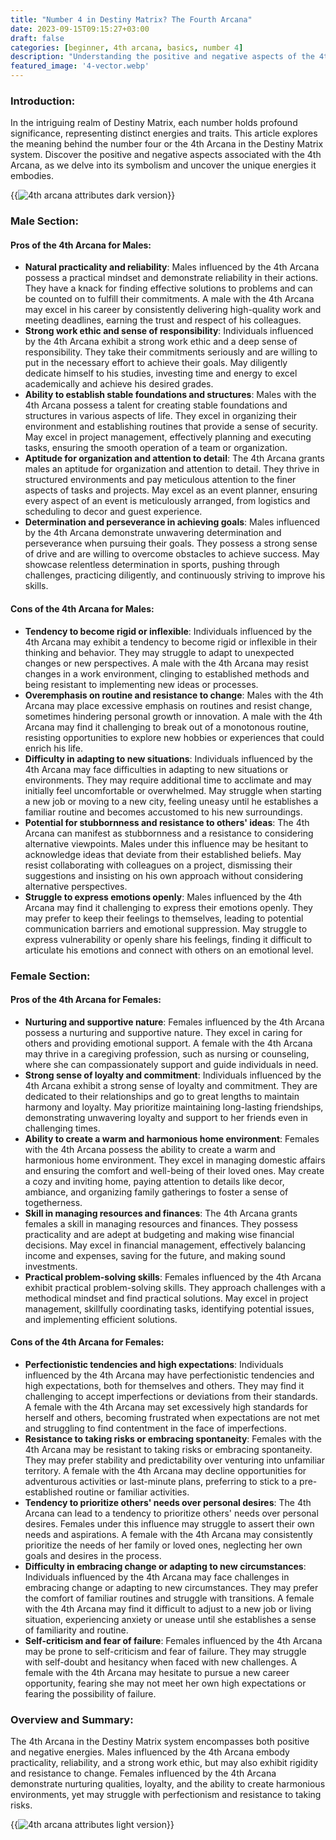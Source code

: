 ```yaml
---
title: "Number 4 in Destiny Matrix? The Fourth Arcana"
date: 2023-09-15T09:15:27+03:00
draft: false
categories: [beginner, 4th arcana, basics, number 4]
description: "Understanding the positive and negative aspects of the 4th Arcana allows individuals to navigate their personal growth journey with self-awareness and embrace a balanced approach to life. By recognizing their strengths and challenges, individuals can foster personal development, cultivate adaptability, and find harmony in their relationships and endeavors."
featured_image: '4-vector.webp'
---
```


### Introduction:
In the intriguing realm of Destiny Matrix, each number holds profound significance, representing distinct energies and traits. This article explores the meaning behind the number four or the 4th Arcana in the Destiny Matrix system. Discover the positive and negative aspects associated with the 4th Arcana, as we delve into its symbolism and uncover the unique energies it embodies.

{{<image link="4-dark.webp" alt="4th arcana attributes dark version">}}

### Male Section:

#### Pros of the 4th Arcana for Males:

- **Natural practicality and reliability**: Males influenced by the 4th Arcana possess a practical mindset and demonstrate reliability in their actions. They have a knack for finding effective solutions to problems and can be counted on to fulfill their commitments.
A male with the 4th Arcana may excel in his career by consistently delivering high-quality work and meeting deadlines, earning the trust and respect of his colleagues.
- **Strong work ethic and sense of responsibility**: Individuals influenced by the 4th Arcana exhibit a strong work ethic and a deep sense of responsibility. They take their commitments seriously and are willing to put in the necessary effort to achieve their goals.
May diligently dedicate himself to his studies, investing time and energy to excel academically and achieve his desired grades.
- **Ability to establish stable foundations and structures**: Males with the 4th Arcana possess a talent for creating stable foundations and structures in various aspects of life. They excel in organizing their environment and establishing routines that provide a sense of security.
May excel in project management, effectively planning and executing tasks, ensuring the smooth operation of a team or organization.
- **Aptitude for organization and attention to detail**: The 4th Arcana grants males an aptitude for organization and attention to detail. They thrive in structured environments and pay meticulous attention to the finer aspects of tasks and projects.
May excel as an event planner, ensuring every aspect of an event is meticulously arranged, from logistics and scheduling to decor and guest experience.
- **Determination and perseverance in achieving goals**: Males influenced by the 4th Arcana demonstrate unwavering determination and perseverance when pursuing their goals. They possess a strong sense of drive and are willing to overcome obstacles to achieve success.
May showcase relentless determination in sports, pushing through challenges, practicing diligently, and continuously striving to improve his skills.

#### Cons of the 4th Arcana for Males:

- **Tendency to become rigid or inflexible**: Individuals influenced by the 4th Arcana may exhibit a tendency to become rigid or inflexible in their thinking and behavior. They may struggle to adapt to unexpected changes or new perspectives.
A male with the 4th Arcana may resist changes in a work environment, clinging to established methods and being resistant to implementing new ideas or processes.
- **Overemphasis on routine and resistance to change**: Males with the 4th Arcana may place excessive emphasis on routines and resist change, sometimes hindering personal growth or innovation.
A male with the 4th Arcana may find it challenging to break out of a monotonous routine, resisting opportunities to explore new hobbies or experiences that could enrich his life.
- **Difficulty in adapting to new situations**: Individuals influenced by the 4th Arcana may face difficulties in adapting to new situations or environments. They may require additional time to acclimate and may initially feel uncomfortable or overwhelmed.
May struggle when starting a new job or moving to a new city, feeling uneasy until he establishes a familiar routine and becomes accustomed to his new surroundings.
- **Potential for stubbornness and resistance to others' ideas**: The 4th Arcana can manifest as stubbornness and a resistance to considering alternative viewpoints. Males under this influence may be hesitant to acknowledge ideas that deviate from their established beliefs.
May resist collaborating with colleagues on a project, dismissing their suggestions and insisting on his own approach without considering alternative perspectives.
- **Struggle to express emotions openly**: Males influenced by the 4th Arcana may find it challenging to express their emotions openly. They may prefer to keep their feelings to themselves, leading to potential communication barriers and emotional suppression.
May struggle to express vulnerability or openly share his feelings, finding it difficult to articulate his emotions and connect with others on an emotional level.

### Female Section:

#### Pros of the 4th Arcana for Females:

- **Nurturing and supportive nature**: Females influenced by the 4th Arcana possess a nurturing and supportive nature. They excel in caring for others and providing emotional support.
A female with the 4th Arcana may thrive in a caregiving profession, such as nursing or counseling, where she can compassionately support and guide individuals in need.
- **Strong sense of loyalty and commitment**: Individuals influenced by the 4th Arcana exhibit a strong sense of loyalty and commitment. They are dedicated to their relationships and go to great lengths to maintain harmony and loyalty.
May prioritize maintaining long-lasting friendships, demonstrating unwavering loyalty and support to her friends even in challenging times.
- **Ability to create a warm and harmonious home environment**: Females with the 4th Arcana possess the ability to create a warm and harmonious home environment. They excel in managing domestic affairs and ensuring the comfort and well-being of their loved ones.
May create a cozy and inviting home, paying attention to details like decor, ambiance, and organizing family gatherings to foster a sense of togetherness.
- **Skill in managing resources and finances**: The 4th Arcana grants females a skill in managing resources and finances. They possess practicality and are adept at budgeting and making wise financial decisions.
May excel in financial management, effectively balancing income and expenses, saving for the future, and making sound investments.
- **Practical problem-solving skills**: Females influenced by the 4th Arcana exhibit practical problem-solving skills. They approach challenges with a methodical mindset and find practical solutions.
May excel in project management, skillfully coordinating tasks, identifying potential issues, and implementing efficient solutions.

#### Cons of the 4th Arcana for Females:

- **Perfectionistic tendencies and high expectations**: Individuals influenced by the 4th Arcana may have perfectionistic tendencies and high expectations, both for themselves and others. They may find it challenging to accept imperfections or deviations from their standards.
A female with the 4th Arcana may set excessively high standards for herself and others, becoming frustrated when expectations are not met and struggling to find contentment in the face of imperfections.
- **Resistance to taking risks or embracing spontaneity**: Females with the 4th Arcana may be resistant to taking risks or embracing spontaneity. They may prefer stability and predictability over venturing into unfamiliar territory.
A female with the 4th Arcana may decline opportunities for adventurous activities or last-minute plans, preferring to stick to a pre-established routine or familiar activities.
- **Tendency to prioritize others' needs over personal desires**: The 4th Arcana can lead to a tendency to prioritize others' needs over personal desires. Females under this influence may struggle to assert their own needs and aspirations.
A female with the 4th Arcana may consistently prioritize the needs of her family or loved ones, neglecting her own goals and desires in the process.
- **Difficulty in embracing change or adapting to new circumstances**: Individuals influenced by the 4th Arcana may face challenges in embracing change or adapting to new circumstances. They may prefer the comfort of familiar routines and struggle with transitions.
A female with the 4th Arcana may find it difficult to adjust to a new job or living situation, experiencing anxiety or unease until she establishes a sense of familiarity and routine.
- **Self-criticism and fear of failure**: Females influenced by the 4th Arcana may be prone to self-criticism and fear of failure. They may struggle with self-doubt and hesitancy when faced with new challenges.
A female with the 4th Arcana may hesitate to pursue a new career opportunity, fearing she may not meet her own high expectations or fearing the possibility of failure.

### Overview and Summary:
The 4th Arcana in the Destiny Matrix system encompasses both positive and negative energies. Males influenced by the 4th Arcana embody practicality, reliability, and a strong work ethic, but may also exhibit rigidity and resistance to change. Females influenced by the 4th Arcana demonstrate nurturing qualities, loyalty, and the ability to create harmonious environments, yet may struggle with perfectionism and resistance to taking risks.

{{<image link="4-light.webp" alt="4th arcana attributes light version">}}
